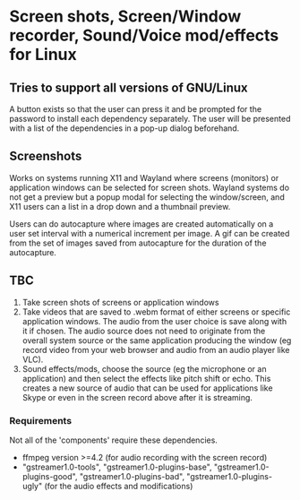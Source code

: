 # Screen shots, Screen/Window recorder, Sound/Voice mod/effects for Linux


## Tries to support all versions of GNU/Linux

A button exists so that the user can press it and be prompted for the password to install each dependency separately. The user will be presented with a list of the dependencies in a pop-up dialog beforehand. 

## Screenshots

Works on systems running X11 and Wayland where screens (monitors) or application windows can be selected for screen shots. Wayland systems do not get a preview but a popup modal for selecting the window/screen, and X11 users can a list in a drop down and a thumbnail preview. 

Users can do autocapture where images are created automatically on a user set interval with a numerical increment per image. A gif can be created from the set of images saved from autocapture for the duration of the autocapture. 

## TBC



1. Take screen shots of screens or application windows
2. Take videos that are saved to .webm format of either screens or specific application windows. The audio from the user choice is save along with it if chosen. The audio source does not need to originate from the overall system source or the same application producing the window (eg record video from your web browser and audio from an audio player like VLC).
3. Sound effects/mods, choose the source (eg the microphone or an application) and then select the effects like pitch shift or echo. This creates a new source of audio that can be used for applications like Skype or even in the screen record above after it is streaming.

### Requirements

Not all of the 'components' require these dependencies.

-  ffmpeg version >=4.2 (for audio recording with the screen record)
- "gstreamer1.0-tools", "gstreamer1.0-plugins-base", "gstreamer1.0-plugins-good", "gstreamer1.0-plugins-bad", "gstreamer1.0-plugins-ugly" (for the audio effects and modifications)

  

